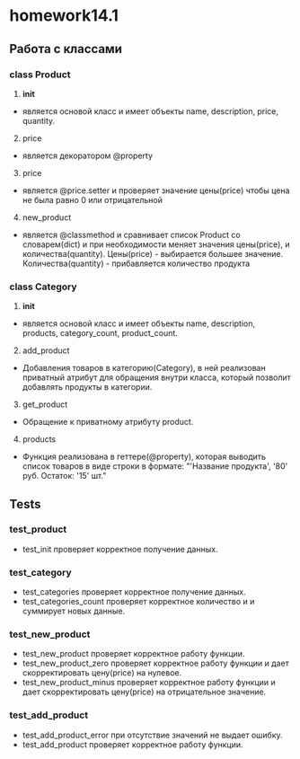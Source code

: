 # homework14.1
## Работа с классами
### class Product
1. __init__
- является основой класс и имеет объекты name, description, price, quantity.
2. price 
- является декоратором @property
3. price
- является @price.setter и проверяет значение цены(price) чтобы цена не была равно 0 или отрицательной
4. new_product
- является @classmethod и сравнивает список Product со словарем(dict) и при необходимости меняет значения цены(price), и количества(quantity).
Цены(price) - выбирается большее значение.
Количества(quantity) - прибавляется количество продукта
### class Category
1. __init__
- является основой класс и имеет объекты name, description, products, category_count, product_count.
2. add_product
-  Добавления товаров в категорию(Category), в ней реализован приватный атрибут для обращения внутри класса, который позволит добавлять продукты в категории.
3. get_product
- Обращение к приватному атрибуту product.
4. products
- Функция реализована в геттере(@property), которая выводить список товаров в виде строки в формате:
"'Название продукта', '80' руб. Остаток: '15' шт."

## Tests
### test_product
- test_init
проверяет корректное получение данных.
### test_category
- test_categories
проверяет корректное получение данных.
- test_categories_count
проверяет корректное количество и и суммирует новых данные.
### test_new_product
- test_new_product
проверяет корректное работу функции.
- test_new_product_zero
проверяет корректное работу функции и дает скорректировать цену(price) на нулевое.
- test_new_product_minus
проверяет корректное работу функции и дает скорректировать цену(price) на отрицательное значение.
### test_add_product
- test_add_product_error
при отсутствие значений не выдает ошибку.
- test_add_product
проверяет корректное работу функции.

